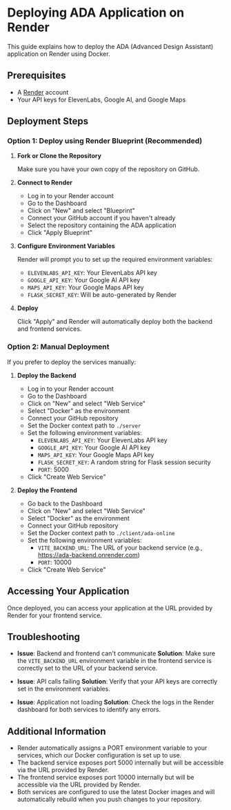 # Deploying ADA Application on Render

This guide explains how to deploy the ADA (Advanced Design Assistant) application on Render using Docker.

## Prerequisites

- A [Render](https://render.com/) account
- Your API keys for ElevenLabs, Google AI, and Google Maps

## Deployment Steps

### Option 1: Deploy using Render Blueprint (Recommended)

1. **Fork or Clone the Repository**

   Make sure you have your own copy of the repository on GitHub.

2. **Connect to Render**

   - Log in to your Render account
   - Go to the Dashboard
   - Click on "New" and select "Blueprint"
   - Connect your GitHub account if you haven't already
   - Select the repository containing the ADA application
   - Click "Apply Blueprint"

3. **Configure Environment Variables**

   Render will prompt you to set up the required environment variables:
   
   - `ELEVENLABS_API_KEY`: Your ElevenLabs API key
   - `GOOGLE_API_KEY`: Your Google AI API key
   - `MAPS_API_KEY`: Your Google Maps API key
   - `FLASK_SECRET_KEY`: Will be auto-generated by Render

4. **Deploy**

   Click "Apply" and Render will automatically deploy both the backend and frontend services.

### Option 2: Manual Deployment

If you prefer to deploy the services manually:

1. **Deploy the Backend**

   - Log in to your Render account
   - Go to the Dashboard
   - Click on "New" and select "Web Service"
   - Select "Docker" as the environment
   - Connect your GitHub repository
   - Set the Docker context path to `./server`
   - Set the following environment variables:
     - `ELEVENLABS_API_KEY`: Your ElevenLabs API key
     - `GOOGLE_API_KEY`: Your Google AI API key
     - `MAPS_API_KEY`: Your Google Maps API key
     - `FLASK_SECRET_KEY`: A random string for Flask session security
     - `PORT`: 5000
   - Click "Create Web Service"

2. **Deploy the Frontend**

   - Go back to the Dashboard
   - Click on "New" and select "Web Service"
   - Select "Docker" as the environment
   - Connect your GitHub repository
   - Set the Docker context path to `./client/ada-online`
   - Set the following environment variables:
     - `VITE_BACKEND_URL`: The URL of your backend service (e.g., https://ada-backend.onrender.com)
     - `PORT`: 10000
   - Click "Create Web Service"

## Accessing Your Application

Once deployed, you can access your application at the URL provided by Render for your frontend service.

## Troubleshooting

- **Issue**: Backend and frontend can't communicate
  **Solution**: Make sure the `VITE_BACKEND_URL` environment variable in the frontend service is correctly set to the URL of your backend service.

- **Issue**: API calls failing
  **Solution**: Verify that your API keys are correctly set in the environment variables.

- **Issue**: Application not loading
  **Solution**: Check the logs in the Render dashboard for both services to identify any errors.

## Additional Information

- Render automatically assigns a PORT environment variable to your services, which our Docker configuration is set up to use.
- The backend service exposes port 5000 internally but will be accessible via the URL provided by Render.
- The frontend service exposes port 10000 internally but will be accessible via the URL provided by Render.
- Both services are configured to use the latest Docker images and will automatically rebuild when you push changes to your repository.
